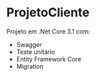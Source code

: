 # ProjetoCliente

Projeto em .Net Core 3.1 com: 
- Swagger
- Teste unitário
- Entity Framework Core
- Migration
